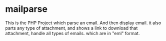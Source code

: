 mailparse
=========
This is the PHP Project which parse an email. And then display email. it also parts any type of attachment, and shows a
link to download that attachment, handle all types of emails. which are in "eml" format.






